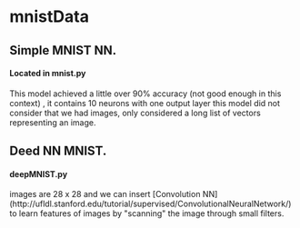 <!DOCTYPE html>
# mnistData
<h2> Simple MNIST NN.</h2>
<h4>Located in mnist.py </h4>
<p> This model achieved a little over 90% accuracy (not good enough in this context) , it contains 10 neurons with one output layer this model did not consider that we had images, only considered a long list of vectors representing an image.</p>

<h2> Deed NN MNIST.</h2>
<h4> deepMNIST.py </h4>
<p> images are 28 x 28 and we can insert [Convolution NN](http://ufldl.stanford.edu/tutorial/supervised/ConvolutionalNeuralNetwork/) to learn features of images by "scanning" the image through small filters. </p>
</html>
